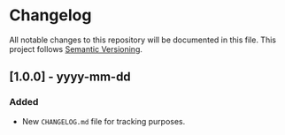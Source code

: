 # Changelog

All notable changes to this repository will be documented in this file.
This project follows [Semantic Versioning](https://semver.org/).

## [1.0.0] - yyyy-mm-dd
### Added
- New `CHANGELOG.md` file for tracking purposes.